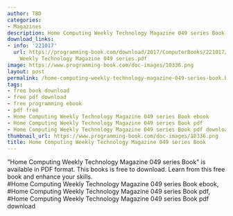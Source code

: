 ```yaml
---
author: TBD
categories:
- Magazines
description: Home Computing Weekly Technology Magazine 049 series Book
download_links:
- info: '221017'
  url: https://programming-book.com/download/2017/ComputerBooks/221017/Home Computing
    Weekly Technology Magazine 049 series.pdf
image: https://www.programming-book.com/doc-images/10336.png
layout: post
permalink: /home-computing-weekly-technology-magazine-049-series-book.html
tags:
- free book download
- free pdf download
- free programming ebook
- pdf free
- Home Computing Weekly Technology Magazine 049 series Book ebook
- Home Computing Weekly Technology Magazine 049 series Book pdf
- Home Computing Weekly Technology Magazine 049 series Book pdf download
thumbnail_url: https://www.programming-book.com/doc-images/10336.png
title: Home Computing Weekly Technology Magazine 049 series Book
---
```


 
<div class="item-desc text-justify">
  "Home Computing Weekly Technology Magazine 049 series Book" is available in PDF format. This books is free to download. Learn from this free book and enhance your skills.
  <br>
  #Home Computing Weekly Technology Magazine 049 series Book ebook, #Home Computing Weekly Technology Magazine 049 series Book pdf, #Home Computing Weekly Technology Magazine 049 series Book pdf download
</div>